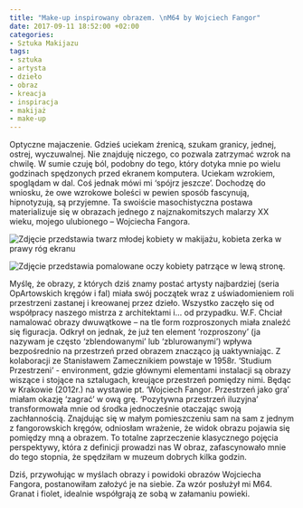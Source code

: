 ```yaml
---
title: "Make-up inspirowany obrazem. \nM64 by Wojciech Fangor"
date: 2017-09-11 18:52:00 +02:00
categories:
- Sztuka Makijazu
tags:
- sztuka
- artysta
- dzieło
- obraz
- kreacja
- inspiracja
- makijaż
- make-up
---
```


<olela-narrative>
Optyczne majaczenie. Gdzieś uciekam źrenicą, szukam granicy, jednej, ostrej, wyczuwalnej. Nie znajduję niczego, co pozwala zatrzymać wzrok na chwilę. W sumie czuję ból, podobny do tego, który dotyka mnie po wielu godzinach spędzonych przed ekranem komputera. Uciekam wzrokiem, spoglądam w dal. Coś jednak mówi mi ‘spójrz jeszcze’. Dochodzę do wniosku, że owe wzrokowe boleści w pewien sposób fascynują, hipnotyzują, są przyjemne. Ta swoiście masochistyczna postawa materializuje się w obrazach jednego z najznakomitszych malarzy XX wieku, mojego ulubionego – Wojciecha Fangora.
<olela-narrative>

![Zdjęcie przedstawia twarz młodej kobiety w makijażu, kobieta zerka w prawy róg ekranu](https://ello-direct-uploads.s3.amazonaws.com/uploads/17666de2-804b-4e39-b77b-b77b00ac8a8f/ello-75d0d023-9c3d-4656-99ab-b60db7162346.png)

![Zdjęcie przedstawia pomalowane oczy kobiety patrzące w lewą stronę.](https://assets0.ello.co/uploads/asset/attachment/6212856/ello-optimized-aa292e9b.jpg) 

Myślę, że obrazy, z których dziś znamy postać artysty najbardziej (seria OpArtowskich kręgów i fal) miała swój początek wraz z uświadomieniem roli przestrzeni zastanej i kreowanej przez dzieło. Wszystko zaczęło się od współpracy naszego mistrza z architektami i… od przypadku. W.F. Chciał namalować obrazy dwuwątkowe – na tle form rozproszonych miała znaleźć się figuracja. Odkrył on jednak, że już ten element ‘rozproszony’ (ja nazywam je często ‘zblendowanymi’ lub ‘zblurowanymi’) wpływa bezpośrednio na przestrzeń przed obrazem znacząco ją uaktywniając. Z kolaboracji ze Stanisławem Zamecznikiem powstaje w 1958r. ‘Studium Przestrzeni’ - environment, gdzie głównymi elementami instalacji są obrazy wiszące i stojące na sztalugach, kreujące przestrzeń pomiędzy nimi. Będąc w Krakowie (2012r.) na wystawie pt. ‘Wojciech Fangor. Przestrzeń jako gra’ miałam okazję ‘zagrać’ w ową grę. ‘Pozytywna przestrzeń iluzyjna’ transformowała mnie od środka jednocześnie otaczając swoją zachłannością. Znajdując się w małym pomieszczeniu sam na sam z jednym z fangorowskich kręgów, odniosłam wrażenie, że widok obrazu pojawia się pomiędzy mną a obrazem. To totalne zaprzeczenie klasycznego pojęcia perspektywy, która z definicji prowadzi nas W obraz, zafascynowało mnie do tego stopnia, że spędziłam w muzeum dobrych kilka godzin.


Dziś, przywołując w myślach obrazy i powidoki obrazów Wojciecha Fangora, postanowiłam założyć je na siebie. Za wzór posłużył mi M64. Granat i fiolet, idealnie współgrają ze sobą w załamaniu powieki. 